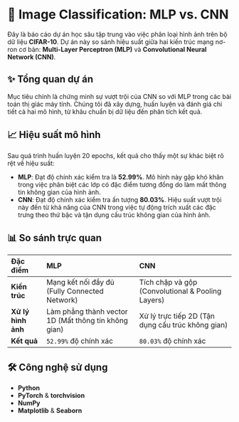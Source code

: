 # 🧠 Image Classification: MLP vs. CNN

Đây là báo cáo dự án học sâu tập trung vào việc phân loại hình ảnh trên bộ dữ liệu **CIFAR-10**. Dự án này so sánh hiệu suất giữa hai kiến trúc mạng nơ-ron cơ bản: **Multi-Layer Perceptron (MLP)** và **Convolutional Neural Network (CNN)**.

## ✨ Tổng quan dự án

Mục tiêu chính là chứng minh sự vượt trội của CNN so với MLP trong các bài toán thị giác máy tính. Chúng tôi đã xây dựng, huấn luyện và đánh giá chi tiết cả hai mô hình, từ khâu chuẩn bị dữ liệu đến phân tích kết quả.

## 📈 Hiệu suất mô hình

Sau quá trình huấn luyện 20 epochs, kết quả cho thấy một sự khác biệt rõ rệt về hiệu suất:

- **MLP**: Đạt độ chính xác kiểm tra là **52.99%**. Mô hình này gặp khó khăn trong việc phân biệt các lớp có đặc điểm tương đồng do làm mất thông tin không gian của hình ảnh.
- **CNN**: Đạt độ chính xác kiểm tra ấn tượng **80.03%**. Hiệu suất vượt trội này đến từ khả năng của CNN trong việc tự động trích xuất các đặc trưng theo thứ bậc và tận dụng cấu trúc không gian của hình ảnh.

## 📊 So sánh trực quan

| Đặc điểm | MLP | CNN |
| :--- | :--- | :--- |
| **Kiến trúc** | Mạng kết nối đầy đủ (Fully Connected Network) | Tích chập và gộp (Convolutional & Pooling Layers) |
| **Xử lý hình ảnh** | Làm phẳng thành vector 1D (Mất thông tin không gian) | Xử lý trực tiếp 2D (Tận dụng cấu trúc không gian) |
| **Kết quả** | `52.99%` độ chính xác | `80.03%` độ chính xác |

## 🛠️ Công nghệ sử dụng

* **Python**
* **PyTorch** & **torchvision**
* **NumPy**
* **Matplotlib** & **Seaborn**
